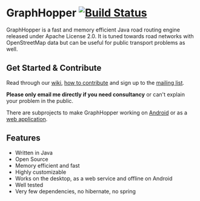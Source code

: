 # GraphHopper [![Build Status](https://secure.travis-ci.org/graphhopper/graphhopper.png?branch=master)](http://travis-ci.org/graphhopper/graphhopper)

GraphHopper is a fast and memory efficient Java road routing engine released under Apache License 2.0.
It is tuned towards road networks with OpenStreetMap data but can be useful for public transport problems as well.


Get Started & Contribute
---------------

Read through our [wiki](https://github.com/graphhopper/graphhopper/wiki/), 
[how to contribute](https://github.com/graphhopper/graphhopper/blob/master/CONTRIBUTING.md) and 
sign up to the [mailing list](http://graphhopper.com/#developers).

**Please only email me directly if you need consultancy** or can't explain your problem in the public.

There are subprojects to make GraphHopper working on [Android](https://github.com/graphhopper/graphhopper/wiki/Android) or 
as a [web application](https://github.com/graphhopper/graphhopper/tree/master/web).


Features
---------------

 * Written in Java
 * Open Source
 * Memory efficient and fast
 * Highly customizable
 * Works on the desktop, as a web service and offline on Android
 * Well tested
 * Very few dependencies, no hibernate, no spring